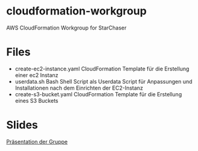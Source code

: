# cloudformation-workgroup
AWS CloudFormation Workgroup for StarChaser

# Files
- create-ec2-instance.yaml CloudFormation Template für die Erstellung einer ec2 Instanz
- userdata.sh Bash Shell Script als Userdata Script für Anpassungen und Installationen nach dem Einrichten der EC2-Instanz
- create-s3-bucket.yaml CloudFormation Template für die Erstellung eines S3 Buckets

# Slides
[Präsentation der Gruppe](https://docs.google.com/presentation/d/1KQIbE8tguntd_fYObVtX5xyMdwM8KltXJazroVdd2hw/edit#slide=id.g294e9c3e96b_1_7)
